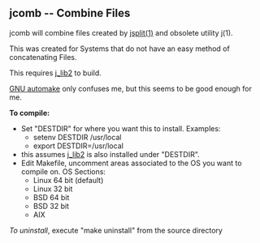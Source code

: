 ## jcomb -- Combine Files

jcomb will combine files created by
[jsplit(1)](https://github.com/jmcunx/jsplit)
and obsolete utility j(1).

This was created for Systems that do not have
an easy method of concatenating Files.

This requires [j\_lib2](https://github.com/jmcunx/j_lib2) to build.

[GNU automake](https://en.wikipedia.org/wiki/Automake)
only confuses me, but this seems to be good enough for me.

**To compile:**
* Set "DESTDIR" for where you want this to install.  Examples:
  * setenv DESTDIR /usr/local
  * export DESTDIR=/usr/local
* this assumes [j\_lib2](https://github.com/jmcunx/j_lib2)
  is also installed under "DESTDIR".
* Edit Makefile, uncomment areas associated to the OS
  you want to compile on.
  OS Sections:
  * Linux 64 bit (default)
  * Linux 32 bit
  * BSD 64 bit
  * BSD 32 bit
  * AIX

_To uninstall_, execute
"make uninstall"
from the source directory
